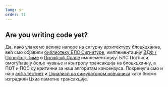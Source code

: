 ```yaml
---
lang: sr
order: 11
---
```


Are you writing code yet?
-----------------------

Да, иако улажемо велике напоре на сигурну архитектуру блоцкцхаина, већ смо објавили [библиотеку БЛС Сигнатуре](https://github.com/Chia-Network/bls-signatures), имплементацију [ВДФ / Прооф оф Тиме](https://github.com/Chia-Network/vdf-competition) и [Прооф оф Спаце](https://github.com/Chia-Network/proofofspace) имплементацију. БЛС Потписи омогућавају боље чување и контролу трансакција на блоцкцхаину, а ПОТ и ПОС су критични за наш алгоритам консензуса. Покренули смо и наш [алфа тестнет](https://www.chia.net/2019/11/26/alpha-release.en.html) и [Цхиалисп са симулатором новчаника](https://www.chia.net/2019/11/27/chialisp.en.html) како бисмо изградили Цхиа паметне трансакције.
